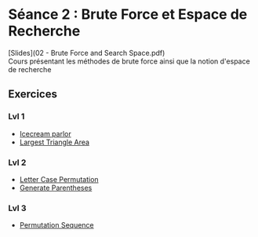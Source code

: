 # Séance 2 : Brute Force et Espace de Recherche
[Slides](02 - Brute Force and Search Space.pdf)</br>
Cours présentant les méthodes de brute force ainsi que la notion d'espace de recherche
## Exercices
### Lvl 1
  - [Icecream parlor](https://www.hackerrank.com/challenges/icecream-parlor/problem)
  - [Largest Triangle Area](https://leetcode.com/problems/largest-triangle-area/)
### Lvl 2
  - [Letter Case Permutation](https://leetcode.com/problems/letter-case-permutation/)
  - [Generate Parentheses](https://leetcode.com/problems/generate-parentheses/)
### Lvl 3
  - [Permutation Sequence](https://leetcode.com/problems/permutation-sequence/)
